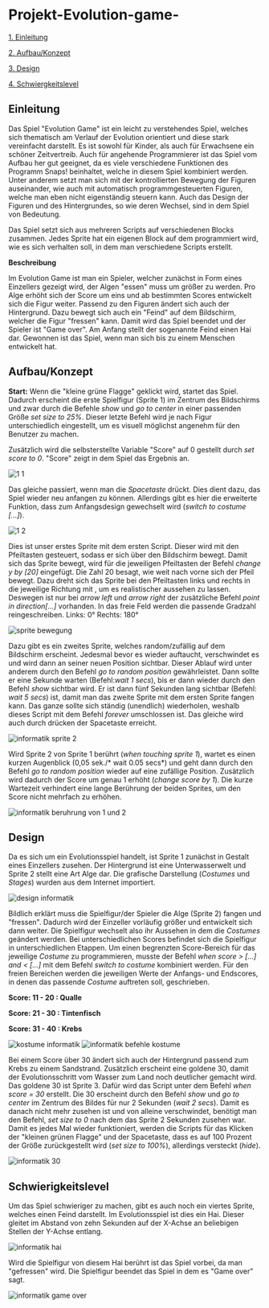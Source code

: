 # Projekt-Evolution-game-

[1. Einleitung](#1)

[2. Aufbau/Konzept](#2)

[3. Design](#3)

[4. Schwiergkeitslevel](#4)

## Einleitung<a name="1"></a>

Das Spiel "Evolution Game" ist ein leicht zu verstehendes Spiel, welches sich thematisch am Verlauf der Evolution orientiert und diese stark vereinfacht darstellt. Es ist sowohl für Kinder, als auch für Erwachsene ein schöner Zeitvertreib. 
Auch für angehende Programmierer ist das Spiel vom Aufbau her gut geeignet, da es viele verschiedene Funktionen des Programm Snaps! beinhaltet, welche in diesem Spiel kombiniert werden. Unter anderem setzt man sich mit der kontrollierten Bewegung der Figuren auseinander, wie auch mit automatisch programmgesteuerten Figuren, welche man eben nicht eigenständig steuern kann. Auch das Design der Figuren und des Hintergrundes, so wie deren Wechsel, sind in dem Spiel von Bedeutung. 
 
Das Spiel setzt sich aus mehreren Scripts auf verschiedenen Blocks zusammen. Jedes Sprite hat ein eigenen Block auf dem programmiert wird, wie es sich verhalten soll, in dem man verschiedene Scripts erstellt.

**Beschreibung**

Im Evolution Game ist man ein Spieler, welcher zunächst in Form eines Einzellers gezeigt wird, der Algen "essen" muss um größer zu werden. Pro Alge erhöht sich der Score um eins und ab bestimmten Scores entwickelt sich die Figur weiter. Passend zu den Figuren ändert sich auch der Hintergrund. Dazu bewegt sich auch ein "Feind" auf dem Bildschirm, welcher die Figur "fressen" kann. Damit wird das Spiel beendet und der Spieler ist "Game over". Am Anfang stellt der sogenannte Feind einen Hai dar. 
Gewonnen ist das Spiel, wenn man sich bis zu einem Menschen entwickelt hat. 
 
 ## Aufbau/Konzept<a name="2"></a>

**Start:**
Wenn die "kleine grüne Flagge" geklickt wird, startet das Spiel. Dadurch erscheint die erste Spielfigur (Sprite 1) im Zentrum des Bildschirms und zwar durch die Befehle *show* und *go to center* in einer passenden Größe *set size to 25%*. Dieser letzte Befehl wird je nach Figur unterschiedlich eingestellt, um es visuell möglichst angenehm für den Benutzer zu machen.

Zusätzlich wird die selbsterstellte Variable "Score" auf 0 gestellt durch *set score to 0*. "Score" zeigt in dem Spiel das Ergebnis an.

![1 1](https://user-images.githubusercontent.com/42734752/48783533-f01c0e00-ece0-11e8-90b4-d0068def0e3b.jpg)

Das gleiche passiert, wenn man die *Spacetaste* drückt. Dies dient dazu, das Spiel wieder neu anfangen zu können. Allerdings gibt es hier die erweiterte Funktion, dass zum Anfangsdesign gewechselt wird (*switch to costume [...]*).

![1 2](https://user-images.githubusercontent.com/42734752/48783732-691b6580-ece1-11e8-8b5e-8f577458cee8.jpg)

Dies ist unser erstes Sprite mit dem ersten Script. Dieser wird mit den Pfeiltasten gesteuert, sodass er sich über den Bildschirm bewegt. Damit sich das Sprite bewegt, wird für die jeweiligen Pfeiltasten der Befehl *change y by [20]* eingefügt. Die Zahl 20 besagt, wie weit nach vorne sich der Pfeil bewegt.
Dazu dreht sich das Sprite bei den Pfeiltasten links und rechts in die jeweilige Richtung mit , um es realistischer aussehen zu lassen.
Deswegen ist nur bei *arrow left* und *arrow right* der zusätzliche Befehl *point in direction[...]* vorhanden. In das freie Feld werden die passende Gradzahl reingeschreiben. 
Links: 0° Rechts: 180° 

![sprite bewegung](https://user-images.githubusercontent.com/42734752/48779370-c0b4d380-ecd7-11e8-8cb2-51cf34407c0c.jpg)

Dazu gibt es ein zweites Sprite, welches random/zufällig auf dem Bildschirm erscheint. Jedesmal bevor es wieder auftaucht, verschwindet es und wird dann an seiner neuen Position sichtbar. Dieser Ablauf wird unter anderem durch den Befehl *go to random position* gewährleistet. Dann sollte er eine Sekunde warten (Befehl:*wait 1 secs*), bis er dann wieder durch den Befehl *show* sichtbar wird. Er ist dann fünf Sekunden lang sichtbar (Befehl: *wait 5 secs*) ist, damit man das zweite Sprite mit dem ersten Sprite fangen kann. Das ganze sollte sich ständig (unendlich) wiederholen, weshalb dieses Script mit dem Befehl *forever* umschlossen ist. Das gleiche wird auch durch drücken der Spacetaste erreicht.

![informatik sprite 2](https://user-images.githubusercontent.com/42734752/48852438-a3523900-edad-11e8-9562-d56518b6a22c.jpg)

Wird Sprite 2 von Sprite 1 berührt (*when touching sprite 1*), wartet es einen kurzen Augenblick (0,05 sek./* wait 0.05 secs*) und geht dann durch den Befehl *go to random position* wieder auf eine zufällige Position. Zusätzlich wird dadurch der Score um genau 1 erhöht (*change score by 1*). Die kurze Wartezeit verhindert eine lange Berührung der beiden Sprites, um den Score nicht mehrfach zu erhöhen. 

![informatik beruhrung von 1 und 2](https://user-images.githubusercontent.com/42734752/48852650-1eb3ea80-edae-11e8-8b24-9a577bcf86d3.jpg)

## Design<a name="3"></a>

Da es sich um ein Evolutionsspiel handelt, ist Sprite 1 zunächst in Gestalt eines Einzellers zusehen. Der Hintergrund ist eine Unterwasserwelt und Sprite 2 stellt eine Art Alge dar. Die grafische Darstellung (*Costumes* und *Stages*) wurden aus dem Internet importiert.

![design informatik](https://user-images.githubusercontent.com/42734752/48853002-d5b06600-edae-11e8-82bf-9fb7bde57aa2.jpg)

Bildlich erklärt muss die Spielfigur/der Spieler die Alge (Sprite 2) fangen und "fressen". Dadurch wird der Einzeller vorläufig größer und entwickelt sich dann weiter. Die Spielfigur wechselt also ihr Aussehen in dem die *Costumes* geändert werden.
Bei unterschiedlichen Scores befindet sich die Spielfigur in unterschiedlichen Etappen.
Um einen begrenzten Score-Bereich für das jeweilige *Costume* zu programmieren, musste der Befehl *when score > [...] and < [...]* mit dem Befehl *switch to costume* kombiniert werden. Für den freien Bereichen werden die jeweiligen Werte der Anfangs- und Endscores, in denen das passende *Costume* auftreten soll, geschrieben.

**Score: 11 - 20 : Qualle**

**Score: 21 - 30 : Tintenfisch**

**Score: 31 - 40 : Krebs**

![kostume informatik](https://user-images.githubusercontent.com/42734752/48853495-eb725b00-edaf-11e8-9ca4-6227a05b5ef4.jpg) ![informatik befehle kostume](https://user-images.githubusercontent.com/42734752/48853600-21174400-edb0-11e8-8602-d249c0f0dff9.jpg)

Bei einem Score über 30 ändert sich auch der Hintergrund passend zum Krebs zu einem Sandstrand. Zusätzlich erscheint eine goldene 30, damit der Evolutionsschritt vom Wasser zum Land noch deutlicher gemacht wird. Das goldene 30 ist Sprite 3. Dafür wird das Script unter dem Befehl *when score = 30* erstellt. Die 30 erscheint durch den Befehl *show* und *go to center* im Zentrum des Bildes für nur 2 Sekunden (*wait 2 secs*). Damit es danach nicht mehr zusehen ist und von alleine verschwindet, benötigt man den Befehl, *set size to 0* nach dem das Sprite 2 Sekunden zusehen war. Damit es jedes Mal wieder funktioniert, werden die Scripts für das Klicken der "kleinen grünen Flagge" und der Spacetaste, dass es auf 100 Prozent der Größe zurückgestellt wird (*set size to 100%*), allerdings versteckt (*hide*).

![informatik 30](https://user-images.githubusercontent.com/42734752/48854235-acdda000-edb1-11e8-859d-170371d7d270.jpg)


## Schwierigkeitslevel<a name="4"></a>

Um das Spiel schwieriger zu machen, gibt es auch noch ein viertes Sprite, welches einen Feind darstellt. Im Evolutionsspiel ist dies ein Hai. Dieser gleitet im Abstand von zehn Sekunden auf der X-Achse an beliebigen Stellen der Y-Achse entlang.

![informatik hai](https://user-images.githubusercontent.com/42734752/48854356-01811b00-edb2-11e8-85e7-4b90861edfe0.jpg)

Wird die Spielfigur von diesem Hai berührt ist das Spiel vorbei, da man "gefressen" wird. Die Spielfigur beendet das Spiel in dem es "Game over" sagt.

![informatik game over](https://user-images.githubusercontent.com/42734752/48854463-49a03d80-edb2-11e8-985f-4d8d72348dca.jpg)
